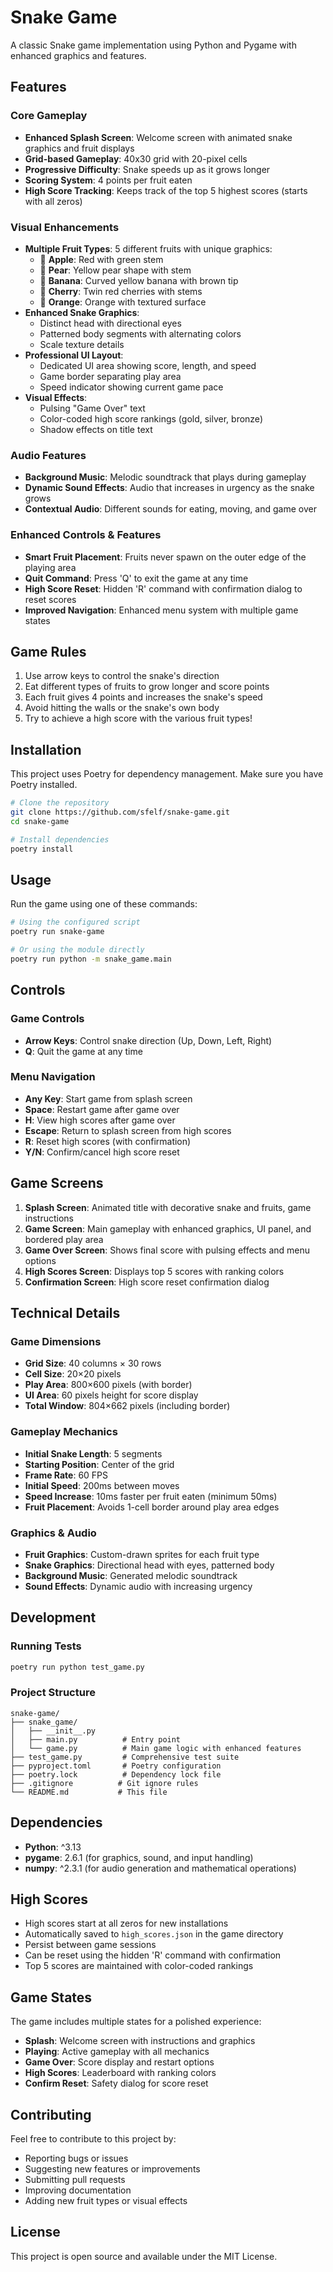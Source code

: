 # Snake Game

A classic Snake game implementation using Python and Pygame with enhanced graphics and features.

## Features

### Core Gameplay
- **Enhanced Splash Screen**: Welcome screen with animated snake graphics and fruit displays
- **Grid-based Gameplay**: 40x30 grid with 20-pixel cells
- **Progressive Difficulty**: Snake speeds up as it grows longer
- **Scoring System**: 4 points per fruit eaten
- **High Score Tracking**: Keeps track of the top 5 highest scores (starts with all zeros)

### Visual Enhancements
- **Multiple Fruit Types**: 5 different fruits with unique graphics:
  - 🍎 **Apple**: Red with green stem
  - 🍐 **Pear**: Yellow pear shape with stem
  - 🍌 **Banana**: Curved yellow banana with brown tip
  - 🍒 **Cherry**: Twin red cherries with stems
  - 🍊 **Orange**: Orange with textured surface
- **Enhanced Snake Graphics**: 
  - Distinct head with directional eyes
  - Patterned body segments with alternating colors
  - Scale texture details
- **Professional UI Layout**:
  - Dedicated UI area showing score, length, and speed
  - Game border separating play area
  - Speed indicator showing current game pace
- **Visual Effects**:
  - Pulsing "Game Over" text
  - Color-coded high score rankings (gold, silver, bronze)
  - Shadow effects on title text

### Audio Features
- **Background Music**: Melodic soundtrack that plays during gameplay
- **Dynamic Sound Effects**: Audio that increases in urgency as the snake grows
- **Contextual Audio**: Different sounds for eating, moving, and game over

### Enhanced Controls & Features
- **Smart Fruit Placement**: Fruits never spawn on the outer edge of the playing area
- **Quit Command**: Press 'Q' to exit the game at any time
- **High Score Reset**: Hidden 'R' command with confirmation dialog to reset scores
- **Improved Navigation**: Enhanced menu system with multiple game states

## Game Rules

1. Use arrow keys to control the snake's direction
2. Eat different types of fruits to grow longer and score points
3. Each fruit gives 4 points and increases the snake's speed
4. Avoid hitting the walls or the snake's own body
5. Try to achieve a high score with the various fruit types!

## Installation

This project uses Poetry for dependency management. Make sure you have Poetry installed.

```bash
# Clone the repository
git clone https://github.com/sfelf/snake-game.git
cd snake-game

# Install dependencies
poetry install
```

## Usage

Run the game using one of these commands:

```bash
# Using the configured script
poetry run snake-game

# Or using the module directly
poetry run python -m snake_game.main
```

## Controls

### Game Controls
- **Arrow Keys**: Control snake direction (Up, Down, Left, Right)
- **Q**: Quit the game at any time

### Menu Navigation
- **Any Key**: Start game from splash screen
- **Space**: Restart game after game over
- **H**: View high scores after game over
- **Escape**: Return to splash screen from high scores
- **R**: Reset high scores (with confirmation)
- **Y/N**: Confirm/cancel high score reset

## Game Screens

1. **Splash Screen**: Animated title with decorative snake and fruits, game instructions
2. **Game Screen**: Main gameplay with enhanced graphics, UI panel, and bordered play area
3. **Game Over Screen**: Shows final score with pulsing effects and menu options
4. **High Scores Screen**: Displays top 5 scores with ranking colors
5. **Confirmation Screen**: High score reset confirmation dialog

## Technical Details

### Game Dimensions
- **Grid Size**: 40 columns × 30 rows
- **Cell Size**: 20×20 pixels
- **Play Area**: 800×600 pixels (with border)
- **UI Area**: 60 pixels height for score display
- **Total Window**: 804×662 pixels (including border)

### Gameplay Mechanics
- **Initial Snake Length**: 5 segments
- **Starting Position**: Center of the grid
- **Frame Rate**: 60 FPS
- **Initial Speed**: 200ms between moves
- **Speed Increase**: 10ms faster per fruit eaten (minimum 50ms)
- **Fruit Placement**: Avoids 1-cell border around play area edges

### Graphics & Audio
- **Fruit Graphics**: Custom-drawn sprites for each fruit type
- **Snake Graphics**: Directional head with eyes, patterned body
- **Background Music**: Generated melodic soundtrack
- **Sound Effects**: Dynamic audio with increasing urgency

## Development

### Running Tests

```bash
poetry run python test_game.py
```

### Project Structure

```
snake-game/
├── snake_game/
│   ├── __init__.py
│   ├── main.py          # Entry point
│   └── game.py          # Main game logic with enhanced features
├── test_game.py         # Comprehensive test suite
├── pyproject.toml       # Poetry configuration
├── poetry.lock          # Dependency lock file
├── .gitignore          # Git ignore rules
└── README.md           # This file
```

## Dependencies

- **Python**: ^3.13
- **pygame**: 2.6.1 (for graphics, sound, and input handling)
- **numpy**: ^2.3.1 (for audio generation and mathematical operations)

## High Scores

- High scores start at all zeros for new installations
- Automatically saved to `high_scores.json` in the game directory
- Persist between game sessions
- Can be reset using the hidden 'R' command with confirmation
- Top 5 scores are maintained with color-coded rankings

## Game States

The game includes multiple states for a polished experience:

- **Splash**: Welcome screen with instructions and graphics
- **Playing**: Active gameplay with all mechanics
- **Game Over**: Score display and restart options
- **High Scores**: Leaderboard with ranking colors
- **Confirm Reset**: Safety dialog for score reset

## Contributing

Feel free to contribute to this project by:
- Reporting bugs or issues
- Suggesting new features or improvements
- Submitting pull requests
- Improving documentation
- Adding new fruit types or visual effects

## License

This project is open source and available under the MIT License.

